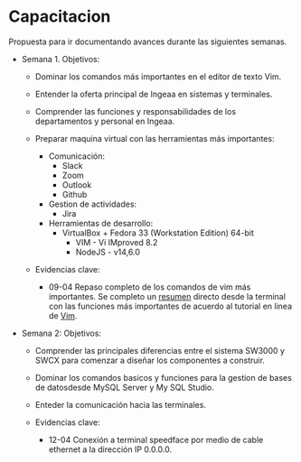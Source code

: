 # Capacitacion
Propuesta para ir documentando avances durante las siguientes semanas.

- Semana 1. Objetivos:

  - Dominar los comandos más importantes en el editor de texto Vim.
  - Entender la oferta principal de Ingeaa en sistemas y terminales.
  - Comprender las funciones y responsabilidades de los departamentos y personal en Ingeaa.
  - Preparar maquina virtual con las herramientas más importantes:
  
    - Comunicación:
      - Slack
      - Zoom
      - Outlook
      - Github
    - Gestion de actividades:
      - Jira
    - Herramientas de desarrollo:
      - VirtualBox + Fedora 33 (Workstation Edition) 64-bit
        - VIM - Vi IMproved 8.2
        - NodeJS - v14,6.0
       
  - Evidencias clave:
  
    - 09-04 Repaso completo de los comandos de vim más importantes. Se completo un [resumen](./vimTest.txt) directo desde la terminal con las funciones más importantes de acuerdo al tutorial en linea de [Vim](https://www.openvim.com/).

- Semana 2: Objetivos:

  - Comprender las principales diferencias entre el sistema SW3000 y SWCX para comenzar a diseñar los componentes a construir.
  - Dominar los comandos basicos y funciones para  la gestion de bases de datosdesde MySQL Server y My SQL Studio. 
  - Enteder la comunicación hacia las terminales.

  - Evidencias clave:
  
    - 12-04 Conexión a terminal speedface por medio de cable ethernet a la dirección IP 0.0.0.0.

    
